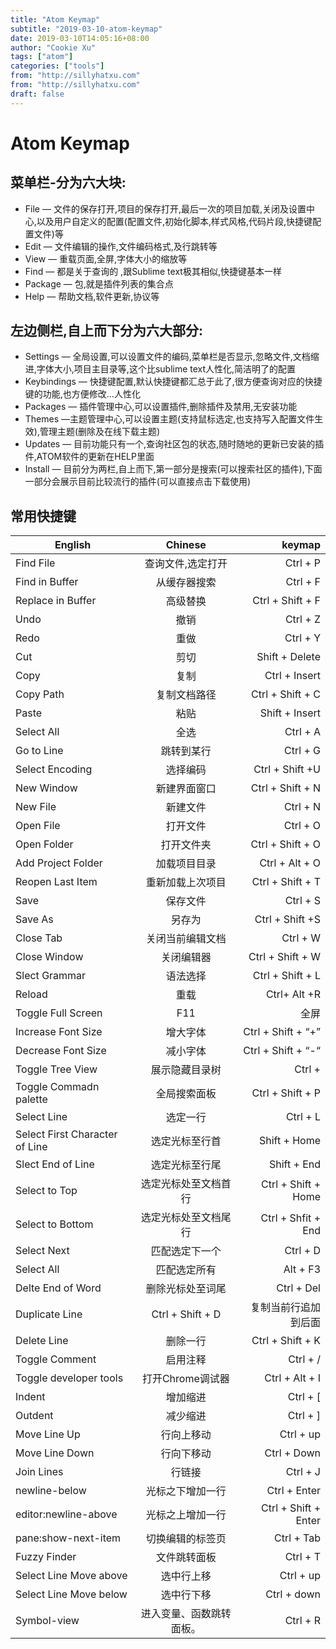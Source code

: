 ```yaml
---
title: "Atom Keymap"
subtitle: "2019-03-10-atom-keymap"
date: 2019-03-10T14:05:16+08:00
author: "Cookie Xu"
tags: ["atom"]
categories: ["tools"]
from: "http://sillyhatxu.com"
from: "http://sillyhatxu.com"
draft: false
---
```


# Atom Keymap

## 菜单栏-分为六大块:

* File — 文件的保存打开,项目的保存打开,最后一次的项目加载,关闭及设置中心,以及用户自定义的配置(配置文件,初始化脚本,样式风格,代码片段,快捷键配置文件)等
* Edit — 文件编辑的操作,文件编码格式,及行跳转等
* View — 重载页面,全屏,字体大小的缩放等
* Find — 都是关于查询的 ,跟Sublime text极其相似,快捷键基本一样
* Package — 包,就是插件列表的集合点
* Help — 帮助文档,软件更新,协议等


## 左边侧栏,自上而下分为六大部分:

* Settings — 全局设置,可以设置文件的编码,菜单栏是否显示,忽略文件,文档缩进,字体大小,项目主目录等,这个比sublime text人性化,简洁明了的配置
* Keybindings — 快捷键配置,默认快捷键都汇总于此了,很方便查询对应的快捷键的功能,也方便修改…人性化
* Packages — 插件管理中心,可以设置插件,删除插件及禁用,无安装功能
* Themes —主题管理中心,可以设置主题(支持鼠标选定,也支持写入配置文件生效),管理主题(删除及在线下载主题)
* Updates — 目前功能只有一个,查询社区包的状态,随时随地的更新已安装的插件,ATOM软件的更新在HELP里面
* Install — 目前分为两栏,自上而下,第一部分是搜索(可以搜索社区的插件),下面一部分会展示目前比较流行的插件(可以直接点击下载使用)

## 常用快捷键
|  English   |      Chinese      |  keymap |
|------------| :----------------:|--------:|
|Find File|查询文件,选定打开|Ctrl + P|
|Find in Buffer|从缓存器搜索|Ctrl + F|
|Replace in Buffer|高级替换|Ctrl + Shift + F|
|Undo|撤销|Ctrl + Z|
|Redo|重做|Ctrl + Y|
|Cut|剪切|Shift + Delete|
|Copy|复制|Ctrl + Insert|
|Copy Path|复制文档路径|Ctrl + Shift + C|
|Paste|粘贴|Shift + Insert|
|Select All|全选|Ctrl + A|
|Go to Line|跳转到某行|Ctrl + G|
|Select Encoding|选择编码|Ctrl + Shift +U|
|New Window|新建界面窗口|Ctrl + Shift + N|
|New File|新建文件|Ctrl + N|
|Open File|打开文件|Ctrl + O|
|Open Folder|打开文件夹|Ctrl + Shift + O|
|Add Project Folder|加载项目目录|Ctrl + Alt + O|
|Reopen Last Item|重新加载上次项目|Ctrl + Shift + T|
|Save|保存文件|Ctrl + S|
|Save As|另存为|Ctrl + Shift +S|
|Close Tab|关闭当前编辑文档|Ctrl + W|
|Close Window|关闭编辑器|Ctrl + Shift + W|
|Slect Grammar|语法选择|Ctrl + Shift + L|
|Reload|重载|Ctrl+ Alt +R|
|Toggle Full Screen|F11|全屏|
|Increase Font Size|增大字体|Ctrl + Shift + “+”|
|Decrease Font Size|减小字体|Ctrl + Shift + “-“|
|Toggle Tree View|展示隐藏目录树|Ctrl + |
|Toggle Commadn palette|全局搜索面板|Ctrl + Shift + P|
|Select Line|选定一行|Ctrl + L|
|Select First Character of Line|选定光标至行首|Shift + Home|
|Slect End of Line|选定光标至行尾|Shift + End|
|Select to Top|选定光标处至文档首行|Ctrl + Shift + Home|
|Select to Bottom|选定光标处至文档尾行|Ctrl + Shfit + End|
|Select Next|匹配选定下一个|Ctrl + D|
|Select All|匹配选定所有|Alt + F3|
|Delte End of Word|删除光标处至词尾|Ctrl + Del|
|Duplicate Line|Ctrl + Shift + D|复制当前行追加到后面|
|Delete Line|删除一行|Ctrl + Shift + K|
|Toggle Comment|启用注释|Ctrl + /|
|Toggle developer tools|打开Chrome调试器|Ctrl + Alt + I|
|Indent|增加缩进|Ctrl + [|
|Outdent|减少缩进|Ctrl + ]|
|Move Line Up|行向上移动|Ctrl + up|
|Move Line Down|行向下移动|Ctrl + Down|
|Join Lines|行链接|Ctrl + J|
|newline-below|光标之下增加一行|Ctrl + Enter|
|editor:newline-above|光标之上增加一行|Ctrl + Shift + Enter|
|pane:show-next-item|切换编辑的标签页|Ctrl + Tab|
|Fuzzy Finder|文件跳转面板|Ctrl + T|
|Select Line Move above|选中行上移|Ctrl + up|
|Select Line Move below|选中行下移|Ctrl + down|
|Symbol-view|进入变量、函数跳转面板。|Ctrl + R|